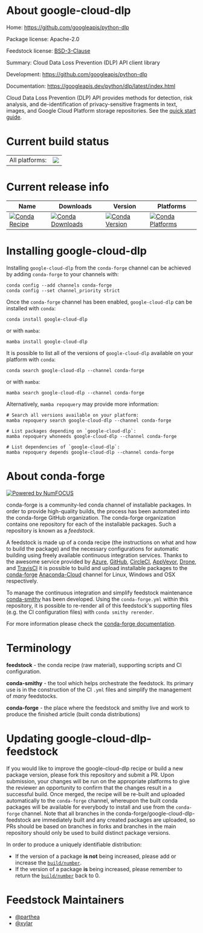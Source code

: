 About google-cloud-dlp
======================

Home: https://github.com/googleapis/python-dlp

Package license: Apache-2.0

Feedstock license: [BSD-3-Clause](https://github.com/conda-forge/google-cloud-dlp-feedstock/blob/master/LICENSE.txt)

Summary: Cloud Data Loss Prevention (DLP) API client library

Development: https://github.com/googleapis/python-dlp

Documentation: https://googleapis.dev/python/dlp/latest/index.html

Cloud Data Loss Prevention (DLP) API provides methods for detection, risk analysis, and de-identification of privacy-sensitive fragments in text, images, and Google Cloud Platform storage repositories.
See the [quick start guide](https://googleapis.dev/python/dlp/latest/index.html#quick-start).

Current build status
====================


<table><tr><td>All platforms:</td>
    <td>
      <a href="https://dev.azure.com/conda-forge/feedstock-builds/_build/latest?definitionId=9640&branchName=master">
        <img src="https://dev.azure.com/conda-forge/feedstock-builds/_apis/build/status/google-cloud-dlp-feedstock?branchName=master">
      </a>
    </td>
  </tr>
</table>

Current release info
====================

| Name | Downloads | Version | Platforms |
| --- | --- | --- | --- |
| [![Conda Recipe](https://img.shields.io/badge/recipe-google--cloud--dlp-green.svg)](https://anaconda.org/conda-forge/google-cloud-dlp) | [![Conda Downloads](https://img.shields.io/conda/dn/conda-forge/google-cloud-dlp.svg)](https://anaconda.org/conda-forge/google-cloud-dlp) | [![Conda Version](https://img.shields.io/conda/vn/conda-forge/google-cloud-dlp.svg)](https://anaconda.org/conda-forge/google-cloud-dlp) | [![Conda Platforms](https://img.shields.io/conda/pn/conda-forge/google-cloud-dlp.svg)](https://anaconda.org/conda-forge/google-cloud-dlp) |

Installing google-cloud-dlp
===========================

Installing `google-cloud-dlp` from the `conda-forge` channel can be achieved by adding `conda-forge` to your channels with:

```
conda config --add channels conda-forge
conda config --set channel_priority strict
```

Once the `conda-forge` channel has been enabled, `google-cloud-dlp` can be installed with `conda`:

```
conda install google-cloud-dlp
```

or with `mamba`:

```
mamba install google-cloud-dlp
```

It is possible to list all of the versions of `google-cloud-dlp` available on your platform with `conda`:

```
conda search google-cloud-dlp --channel conda-forge
```

or with `mamba`:

```
mamba search google-cloud-dlp --channel conda-forge
```

Alternatively, `mamba repoquery` may provide more information:

```
# Search all versions available on your platform:
mamba repoquery search google-cloud-dlp --channel conda-forge

# List packages depending on `google-cloud-dlp`:
mamba repoquery whoneeds google-cloud-dlp --channel conda-forge

# List dependencies of `google-cloud-dlp`:
mamba repoquery depends google-cloud-dlp --channel conda-forge
```


About conda-forge
=================

[![Powered by
NumFOCUS](https://img.shields.io/badge/powered%20by-NumFOCUS-orange.svg?style=flat&colorA=E1523D&colorB=007D8A)](https://numfocus.org)

conda-forge is a community-led conda channel of installable packages.
In order to provide high-quality builds, the process has been automated into the
conda-forge GitHub organization. The conda-forge organization contains one repository
for each of the installable packages. Such a repository is known as a *feedstock*.

A feedstock is made up of a conda recipe (the instructions on what and how to build
the package) and the necessary configurations for automatic building using freely
available continuous integration services. Thanks to the awesome service provided by
[Azure](https://azure.microsoft.com/en-us/services/devops/), [GitHub](https://github.com/),
[CircleCI](https://circleci.com/), [AppVeyor](https://www.appveyor.com/),
[Drone](https://cloud.drone.io/welcome), and [TravisCI](https://travis-ci.com/)
it is possible to build and upload installable packages to the
[conda-forge](https://anaconda.org/conda-forge) [Anaconda-Cloud](https://anaconda.org/)
channel for Linux, Windows and OSX respectively.

To manage the continuous integration and simplify feedstock maintenance
[conda-smithy](https://github.com/conda-forge/conda-smithy) has been developed.
Using the ``conda-forge.yml`` within this repository, it is possible to re-render all of
this feedstock's supporting files (e.g. the CI configuration files) with ``conda smithy rerender``.

For more information please check the [conda-forge documentation](https://conda-forge.org/docs/).

Terminology
===========

**feedstock** - the conda recipe (raw material), supporting scripts and CI configuration.

**conda-smithy** - the tool which helps orchestrate the feedstock.
                   Its primary use is in the construction of the CI ``.yml`` files
                   and simplify the management of *many* feedstocks.

**conda-forge** - the place where the feedstock and smithy live and work to
                  produce the finished article (built conda distributions)


Updating google-cloud-dlp-feedstock
===================================

If you would like to improve the google-cloud-dlp recipe or build a new
package version, please fork this repository and submit a PR. Upon submission,
your changes will be run on the appropriate platforms to give the reviewer an
opportunity to confirm that the changes result in a successful build. Once
merged, the recipe will be re-built and uploaded automatically to the
`conda-forge` channel, whereupon the built conda packages will be available for
everybody to install and use from the `conda-forge` channel.
Note that all branches in the conda-forge/google-cloud-dlp-feedstock are
immediately built and any created packages are uploaded, so PRs should be based
on branches in forks and branches in the main repository should only be used to
build distinct package versions.

In order to produce a uniquely identifiable distribution:
 * If the version of a package **is not** being increased, please add or increase
   the [``build/number``](https://docs.conda.io/projects/conda-build/en/latest/resources/define-metadata.html#build-number-and-string).
 * If the version of a package **is** being increased, please remember to return
   the [``build/number``](https://docs.conda.io/projects/conda-build/en/latest/resources/define-metadata.html#build-number-and-string)
   back to 0.

Feedstock Maintainers
=====================

* [@parthea](https://github.com/parthea/)
* [@xylar](https://github.com/xylar/)

